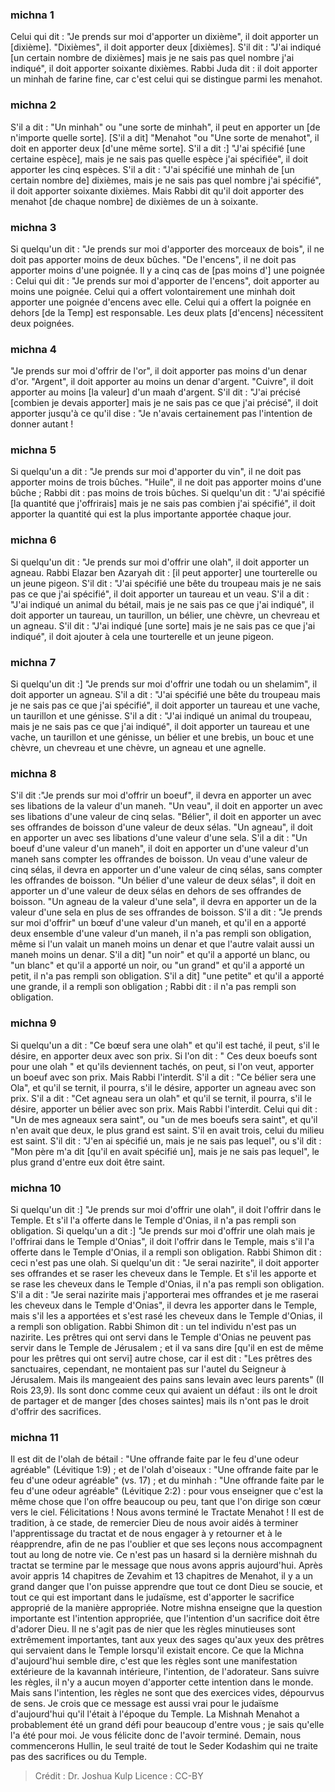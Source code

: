 
### michna 1
Celui qui dit : "Je prends sur moi d'apporter un dixième", il doit apporter un [dixième]. "Dixièmes", il doit apporter deux [dixièmes]. S'il dit : "J'ai indiqué [un certain nombre de dixièmes] mais je ne sais pas quel nombre j'ai indiqué", il doit apporter soixante dixièmes. Rabbi Juda dit : il doit apporter un minhah de farine fine, car c'est celui qui se distingue parmi les menahot.

### michna 2
S'il a dit : "Un minhah" ou "une sorte de minhah", il peut en apporter un [de n'importe quelle sorte]. [S'il a dit] "Menahot "ou "Une sorte de menahot", il doit en apporter deux [d'une même sorte]. S'il a dit :] "J'ai spécifié [une certaine espèce], mais je ne sais pas quelle espèce j'ai spécifiée", il doit apporter les cinq espèces. S'il a dit : "J'ai spécifié une minhah de [un certain nombre de] dixièmes, mais je ne sais pas quel nombre j'ai spécifié", il doit apporter soixante dixièmes. Mais Rabbi dit qu'il doit apporter des menahot [de chaque nombre] de dixièmes de un à soixante.

### michna 3
Si quelqu'un dit : "Je prends sur moi d'apporter des morceaux de bois", il ne doit pas apporter moins de deux bûches. "De l'encens", il ne doit pas apporter moins d'une poignée. Il y a cinq cas de [pas moins d'] une poignée : Celui qui dit : "Je prends sur moi d'apporter de l'encens", doit apporter au moins une poignée. Celui qui a offert volontairement une minhah doit apporter une poignée d'encens avec elle. Celui qui a offert la poignée en dehors [de la Temp] est responsable. Les deux plats [d'encens] nécessitent deux poignées.

### michna 4
"Je prends sur moi d'offrir de l'or", il doit apporter pas moins d'un denar d'or. "Argent", il doit apporter au moins un denar d'argent. "Cuivre", il doit apporter au moins [la valeur] d'un maah d'argent. S'il dit : "J'ai précisé [combien je devais apporter] mais je ne sais pas ce que j'ai précisé", il doit apporter jusqu'à ce qu'il dise : "Je n'avais certainement pas l'intention de donner autant !

### michna 5
Si quelqu'un a dit : "Je prends sur moi d'apporter du vin", il ne doit pas apporter moins de trois bûches. "Huile", il ne doit pas apporter moins d'une bûche ; Rabbi dit : pas moins de trois bûches. Si quelqu'un dit : "J'ai spécifié [la quantité que j'offrirais] mais je ne sais pas combien j'ai spécifié", il doit apporter la quantité qui est la plus importante apportée chaque jour.

### michna 6
Si quelqu'un dit : "Je prends sur moi d'offrir une olah", il doit apporter un agneau. Rabbi Elazar ben Azaryah dit : [il peut apporter] une tourterelle ou un jeune pigeon. S'il dit : "J'ai spécifié une bête du troupeau mais je ne sais pas ce que j'ai spécifié", il doit apporter un taureau et un veau. S'il a dit : "J'ai indiqué un animal du bétail, mais je ne sais pas ce que j'ai indiqué", il doit apporter un taureau, un taurillon, un bélier, une chèvre, un chevreau et un agneau. S'il dit : "J'ai indiqué [une sorte] mais je ne sais pas ce que j'ai indiqué", il doit ajouter à cela une tourterelle et un jeune pigeon.

### michna 7
Si quelqu'un dit :] "Je prends sur moi d'offrir une todah ou un shelamim", il doit apporter un agneau. S'il a dit : "J'ai spécifié une bête du troupeau mais je ne sais pas ce que j'ai spécifié", il doit apporter un taureau et une vache, un taurillon et une génisse. S'il a dit : "J'ai indiqué un animal du troupeau, mais je ne sais pas ce que j'ai indiqué", il doit apporter un taureau et une vache, un taurillon et une génisse, un bélier et une brebis, un bouc et une chèvre, un chevreau et une chèvre, un agneau et une agnelle.

### michna 8
S'il dit :"Je prends sur moi d'offrir un boeuf", il devra en apporter un avec ses libations de la valeur d'un maneh. "Un veau", il doit en apporter un avec ses libations d'une valeur de cinq selas. "Bélier", il doit en apporter un avec ses offrandes de boisson d'une valeur de deux sélas. "Un agneau", il doit en apporter un avec ses libations d'une valeur d'une sela. S'il a dit : "Un boeuf d'une valeur d'un maneh", il doit en apporter un d'une valeur d'un maneh sans compter les offrandes de boisson. Un veau d'une valeur de cinq sélas, il devra en apporter un d'une valeur de cinq sélas, sans compter les offrandes de boisson. "Un bélier d'une valeur de deux sélas", il doit en apporter un d'une valeur de deux sélas en dehors de ses offrandes de boisson. "Un agneau de la valeur d'une sela", il devra en apporter un de la valeur d'une sela en plus de ses offrandes de boisson. S'il a dit : "Je prends sur moi d'offrir" un bœuf d'une valeur d'un maneh, et qu'il en a apporté deux ensemble d'une valeur d'un maneh, il n'a pas rempli son obligation, même si l'un valait un maneh moins un denar et que l'autre valait aussi un maneh moins un denar. S'il a dit] "un noir" et qu'il a apporté un blanc, ou "un blanc" et qu'il a apporté un noir, ou "un grand" et qu'il a apporté un petit, il n'a pas rempli son obligation. S'il a dit] "une petite" et qu'il a apporté une grande, il a rempli son obligation ; Rabbi dit : il n'a pas rempli son obligation.

### michna 9
Si quelqu'un a dit : "Ce bœuf sera une olah" et qu'il est taché, il peut, s'il le désire, en apporter deux avec son prix. Si l'on dit : " Ces deux boeufs sont pour une olah " et qu'ils deviennent tachés, on peut, si l'on veut, apporter un boeuf avec son prix. Mais Rabbi l'interdit. S'il a dit : "Ce bélier sera une Ola", et qu'il se ternit, il pourra, s'il le désire, apporter un agneau avec son prix. S'il a dit : "Cet agneau sera un olah" et qu'il se ternit, il pourra, s'il le désire, apporter un bélier avec son prix. Mais Rabbi l'interdit. Celui qui dit : "Un de mes agneaux sera saint", ou "un de mes boeufs sera saint", et qu'il n'en avait que deux, le plus grand est saint. S'il en avait trois, celui du milieu est saint. S'il dit : "J'en ai spécifié un, mais je ne sais pas lequel", ou s'il dit : "Mon père m'a dit [qu'il en avait spécifié un], mais je ne sais pas lequel", le plus grand d'entre eux doit être saint.

### michna 10
Si quelqu'un dit :] "Je prends sur moi d'offrir une olah", il doit l'offrir dans le Temple. Et s'il l'a offerte dans le Temple d'Onias, il n'a pas rempli son obligation. Si quelqu'un a dit :] "Je prends sur moi d'offrir une olah mais je l'offrirai dans le Temple d'Onias", il doit l'offrir dans le Temple, mais s'il l'a offerte dans le Temple d'Onias, il a rempli son obligation. Rabbi Shimon dit : ceci n'est pas une olah. Si quelqu'un dit : "Je serai nazirite", il doit apporter ses offrandes et se raser les cheveux dans le Temple. Et s'il les apporte et se rase les cheveux dans le Temple d'Onias, il n'a pas rempli son obligation. S'il a dit : "Je serai nazirite mais j'apporterai mes offrandes et je me raserai les cheveux dans le Temple d'Onias", il devra les apporter dans le Temple, mais s'il les a apportées et s'est rasé les cheveux dans le Temple d'Onias, il a rempli son obligation. Rabbi Shimon dit : un tel individu n'est pas un nazirite. Les prêtres qui ont servi dans le Temple d'Onias ne peuvent pas servir dans le Temple de Jérusalem ; et il va sans dire [qu'il en est de même pour les prêtres qui ont servi] autre chose, car il est dit : "Les prêtres des sanctuaires, cependant, ne montaient pas sur l'autel du Seigneur à Jérusalem. Mais ils mangeaient des pains sans levain avec leurs parents" (II Rois 23,9). Ils sont donc comme ceux qui avaient un défaut : ils ont le droit de partager et de manger [des choses saintes] mais ils n'ont pas le droit d'offrir des sacrifices.

### michna 11
Il est dit de l'olah de bétail : "Une offrande faite par le feu d'une odeur agréable" (Lévitique 1:9) ; et de l'olah d'oiseaux : "Une offrande faite par le feu d'une odeur agréable" (vs. 17) ; et du minhah : "Une offrande faite par le feu d'une odeur agréable" (Lévitique 2:2) : pour vous enseigner que c'est la même chose que l'on offre beaucoup ou peu, tant que l'on dirige son cœur vers le ciel. Félicitations !  Nous avons terminé le Tractate Menahot ! Il est de tradition, à ce stade, de remercier Dieu de nous avoir aidés à terminer l'apprentissage du tractat et de nous engager à y retourner et à le réapprendre, afin de ne pas l'oublier et que ses leçons nous accompagnent tout au long de notre vie. Ce n'est pas un hasard si la dernière mishnah du tractat se termine par le message que nous avons appris aujourd'hui. Après avoir appris 14 chapitres de Zevahim et 13 chapitres de Menahot, il y a un grand danger que l'on puisse apprendre que tout ce dont Dieu se soucie, et tout ce qui est important dans le judaïsme, est d'apporter le sacrifice approprié de la manière appropriée. Notre mishna enseigne que la question importante est l'intention appropriée, que l'intention d'un sacrifice doit être d'adorer Dieu. Il ne s'agit pas de nier que les règles minutieuses sont extrêmement importantes, tant aux yeux des sages qu'aux yeux des prêtres qui servaient dans le Temple lorsqu'il existait encore. Ce que la Michna d'aujourd'hui semble dire, c'est que les règles sont une manifestation extérieure de la kavannah intérieure, l'intention, de l'adorateur. Sans suivre les règles, il n'y a aucun moyen d'apporter cette intention dans le monde. Mais sans l'intention, les règles ne sont que des exercices vides, dépourvus de sens. Je crois que ce message est aussi vrai pour le judaïsme d'aujourd'hui qu'il l'était à l'époque du Temple. La Mishnah Menahot a probablement été un grand défi pour beaucoup d'entre vous ; je sais qu'elle l'a été pour moi. Je vous félicite donc de l'avoir terminé. Demain, nous commencerons Hullin, le seul traité de tout le Seder Kodashim qui ne traite pas des sacrifices ou du Temple.

>Crédit : Dr. Joshua Kulp
>Licence : CC-BY